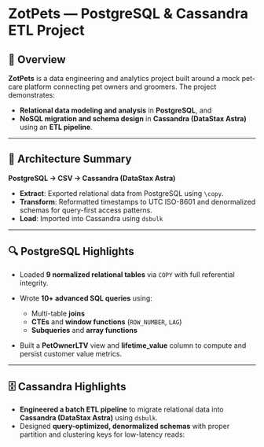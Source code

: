 # ZotPets — PostgreSQL & Cassandra ETL Project

## 🐾 Overview

**ZotPets** is a data engineering and analytics project built around a mock pet-care platform connecting pet owners and groomers.
The project demonstrates:

* **Relational data modeling and analysis** in **PostgreSQL**, and
* **NoSQL migration and schema design** in **Cassandra (DataStax Astra)** using an **ETL pipeline**.

---

## 🧩 Architecture Summary

**PostgreSQL → CSV → Cassandra (DataStax Astra)**

* **Extract**: Exported relational data from PostgreSQL using `\copy`.
* **Transform**: Reformatted timestamps to UTC ISO-8601 and denormalized schemas for query-first access patterns.
* **Load**: Imported into Cassandra using `dsbulk`

---

## 🔍 PostgreSQL Highlights

* Loaded **9 normalized relational tables** via `COPY` with full referential integrity.
* Wrote **10+ advanced SQL queries** using:

  * Multi-table **joins**
  * **CTEs** and **window functions** (`ROW_NUMBER`, `LAG`)
  * **Subqueries** and **array functions**
* Built a **PetOwnerLTV** view and **lifetime_value** column to compute and persist customer value metrics.

---

## 🗄️ Cassandra Highlights

* **Engineered a batch ETL pipeline** to migrate relational data into **Cassandra (DataStax Astra)** using `dsbulk`.
* Designed **query-optimized, denormalized schemas** with proper partition and clustering keys for low-latency reads:
  
